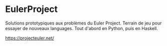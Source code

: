 # EulerProject

Solutions prototypiques aux problèmes du Euler Project. Terrain de jeu pour essayer de nouveaux languages. Tout d'abord en Python, puis en Haskell.

https://projecteuler.net/
